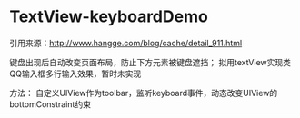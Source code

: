 # TextView-keyboardDemo
引用来源：http://www.hangge.com/blog/cache/detail_911.html


键盘出现后自动改变页面布局，防止下方元素被键盘遮挡；
拟用textView实现类QQ输入框多行输入效果，暂时未实现

方法：
自定义UIView作为toolbar，监听keyboard事件，动态改变UIView的bottomConstraint约束
